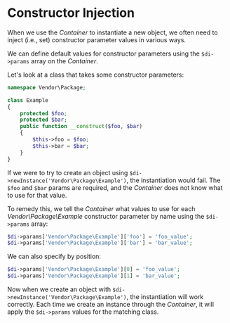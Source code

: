 # Constructor Injection

When we use the _Container_ to instantiate a new object, we often need to inject (i.e., set) constructor parameter values in various ways.

We can define default values for constructor parameters using the `$di->params` array on the _Container_.

Let's look at a class that takes some constructor parameters:

```php
namespace Vendor\Package;

class Example
{
    protected $foo;
    protected $bar;
    public function __construct($foo, $bar)
    {
        $this->foo = $foo;
        $this->bar = $bar;
    }
}
```

If we were to try to create an object using `$di->newInstance('Vendor\Package\Example')`, the instantiation would fail. The `$foo` and `$bar` params are required, and the _Container_ does not know what to use for that value.

To remedy this, we tell the _Container_ what values to use for each _Vendor\Package\Example_ constructor parameter by name using the `$di->params` array:

```php
$di->params['Vendor\Package\Example']['foo'] = 'foo_value';
$di->params['Vendor\Package\Example']['bar'] = 'bar_value';
```

We can also specify by position:

```php
$di->params['Vendor\Package\Example'][0] = 'foo_value';
$di->params['Vendor\Package\Example'][1] = 'bar_value';
```

Now when we create an object with `$di->newInstance('Vendor\Package\Example')`, the instantiation will work correctly. Each time we create an instance through the _Container_, it will apply the `$di->params` values for the matching class.
